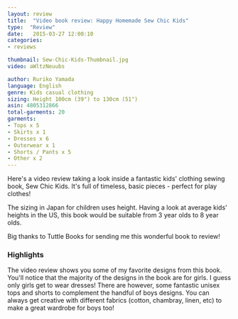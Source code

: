 ```yaml
---
layout: review
title:  "Video book review: Happy Homemade Sew Chic Kids"
type:  "Review"
date:   2015-03-27 12:00:10
categories:
- reviews

thumbnail: Sew-Chic-Kids-Thumbnail.jpg
video: aWltzNeuubs

author: Ruriko Yamada
language: English
genre: Kids casual clothing
sizing: Height 100cm (39") to 130cm (51")
asin: 4805312866
total-garments: 20
garments:
- Tops x 5
- Skirts x 1
- Dresses x 6
- Outerwear x 1
- Shorts / Pants x 5
- Other x 2
---
```


Here's a video review taking a look inside a fantastic kids' clothing sewing book, Sew Chic Kids. It's full of timeless, basic pieces - perfect for play clothes!

The sizing in Japan for children uses height. Having a look at average kids' heights in the US, this book would be suitable from 3 year olds to 8 year olds.

Big thanks to Tuttle Books for sending me this wonderful book to review!

### Highlights

The video review shows you some of my favorite designs from this book. You'll notice that the majority of the designs in the book are for girls. I guess only girls get to wear dresses! There are however, some fantastic unisex tops and shorts to complement the handful of boys designs. You can always get creative with different fabrics (cotton, chambray, linen, etc) to make a great wardrobe for boys too!
